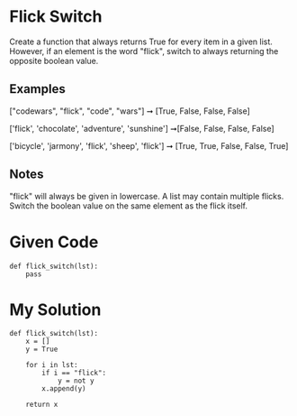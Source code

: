 # Flick Switch

Create a function that always returns True for every item in a given list. However, if an element is the word "flick", switch to always returning the opposite boolean value.

## Examples

["codewars", "flick", "code", "wars"] ➞ [True, False, False, False]

['flick', 'chocolate', 'adventure', 'sunshine'] ➞[False, False, False, False]

['bicycle', 'jarmony', 'flick', 'sheep', 'flick'] ➞ [True, True, False, False, True]

## Notes

"flick" will always be given in lowercase.
A list may contain multiple flicks.
Switch the boolean value on the same element as the flick itself.

# Given Code

```{python}
def flick_switch(lst):
    pass
```

# My Solution

```{python}
def flick_switch(lst):
    x = []
    y = True
    
    for i in lst:
        if i == "flick":
            y = not y
        x.append(y)
    
    return x
```
